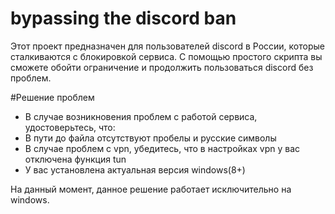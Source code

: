 # bypassing the discord ban

Этот проект предназначен для пользователей discord в России, которые сталкиваются   с блокировкой сервиса. С помощью простого скрипта вы сможете обойти ограничение и продолжить пользоваться discord без проблем. 

#Решение проблем
- В случае возникновения проблем с работой сервиса, удостоверьтесь, что: 
- В пути до файла отсутствуют пробелы и русские символы
- В случае проблем с vpn, убедитесь, что в настройках vpn у вас отключена функция tun
- У вас установлена актуальная версия windows(8+) 

На данный момент, данное решение работает исключительно на windows. 
